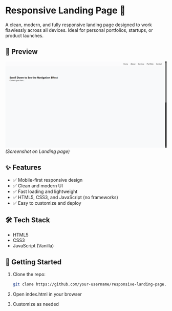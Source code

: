 # Responsive Landing Page 🚀

A clean, modern, and fully responsive landing page designed to work flawlessly across all devices. Ideal for personal portfolios, startups, or product launches.

## 📸 Preview

![Landing Page Screenshot](preview.png) *(Screenshot on Landing page)*

## ✨ Features

- ✅ Mobile-first responsive design  
- ✅ Clean and modern UI  
- ✅ Fast loading and lightweight  
- ✅ HTML5, CSS3, and JavaScript (no frameworks)  
- ✅ Easy to customize and deploy  

## 🛠️ Tech Stack

- HTML5  
- CSS3  
- JavaScript (Vanilla)


## 🚀 Getting Started

1. Clone the repo:
   ```bash
   git clone https://github.com/your-username/responsive-landing-page.git
2. Open index.html in your browser

3. Customize as needed
